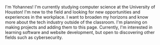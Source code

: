 

I'm Yohannes! I'm currently studying computer science at the University of Houston! I'm new to the field and looking for new opportunities and experiences in the workplace. I want to broaden my horizons and know more about the tech industry outside of the classroom. I'm planning on making projects and adding them to this page. Currently, I'm interested in learning software and website development, but open to discovering other fields such as cybersecurity.
